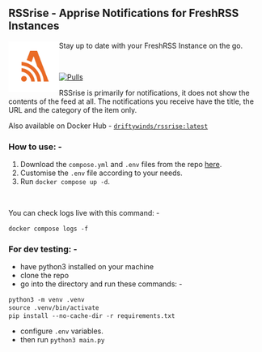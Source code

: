 ## RSSrise - Apprise Notifications for FreshRSS Instances

<img align="left" width="100" height="100" src="https://raw.githubusercontent.com/driftywinds/rssrise/refs/heads/main/icons/rssrise-close-trans.png"> Stay up to date with your FreshRSS Instance on the go.

<br>

[![Pulls](https://img.shields.io/docker/pulls/driftywinds/rssrise.svg?style=for-the-badge)](https://img.shields.io/docker/pulls/driftywinds/rssrise.svg?style=for-the-badge)

RSSrise is primarily for notifications, it does not show the contents of the feed at all. The notifications you receive have the title, the URL and the category of the item only.

Also available on Docker Hub - [```driftywinds/rssrise:latest```](https://hub.docker.com/repository/docker/driftywinds/rssrise/general)

### How to use: - 

1. Download the ```compose.yml``` and ```.env``` files from the repo [here](https://github.com/driftywinds/rssrise).
2. Customise the ```.env``` file according to your needs.
3. Run ```docker compose up -d```.

<br>

You can check logs live with this command: - 
```
docker compose logs -f
```
### For dev testing: -
- have python3 installed on your machine
- clone the repo
- go into the directory and run these commands: -
```
python3 -m venv .venv
source .venv/bin/activate
pip install --no-cache-dir -r requirements.txt
```  
- configure ```.env``` variables.
- then run ```python3 main.py```
